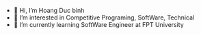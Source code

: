 - 👋 Hi, I’m Hoang Duc binh
- 👀 I’m interested in Competitive Programing, SoftWare, Technical
- 🌱 I’m currently learning SoftWare Engineer at FPT University


